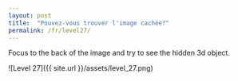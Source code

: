 ```yaml
---
layout: post
title:  "Pouvez-vous trouver l'image cachée?"
permalink: /fr/level27/
---
```

Focus to the back of the image and try to see the hidden 3d object.

![Level 27]({{ site.url }}/assets/level_27.png)